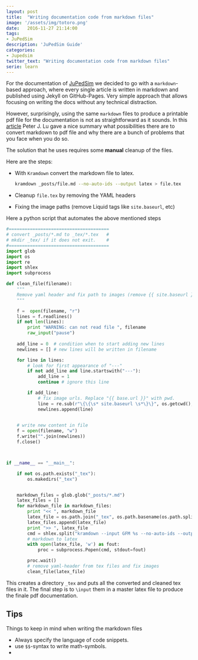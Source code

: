 ```yaml
---
layout: post
title:  "Writing documentation code from markdown files"
image: '/assets/img/totoro.png'
date:   2016-11-27 21:14:00
tags:
- JuPedSim
description: 'JuPedSim Guide'
categories:
- Jupedsim
twitter_text: "Writing documentation code from markdown files"
serie: learn
---
```


For the documentation of  [JuPedSim](http://jupedsim.org) we decided to go with a `markdown`-based approach, 
where every single article is written in markdown and published using Jekyll on GitHub-Pages. 
Very simple approach that allows focusing on writing the docs without any technical distraction. 

However, surprisingly, using the same `markdown` files to  produce a printable pdf file for the documentation is not
as straightforward as it sounds. In this [article](http://peterlu.github.io/2014/08/03/markdown_latex_pdf.html)
Peter J. Lu gave a nice summary what possibilities there are to convert markdown to pdf file and why there are 
a bunch of problems that you face when you do so.

The solution that he uses requires some **manual** cleanup of the files. 

Here are the steps: 

- With `Kramdown` convert the markdown file to latex.

  ```bash
  kramdown _posts/file.md --no-auto-ids --output latex > file.tex
  ```

- Cleanup `file.tex` by removing  the YAML headers
- Fixing the image paths (remove Liquid tags like `site.baseurl`, etc)

Here a python script that automates the above mentioned steps

```python
#======================================
# convert _posts/*.md to _tex/*.tex   #
# mkdir _tex/ if it does not exit.    #
#======================================
import glob
import os
import re
import shlex
import subprocess

def clean_file(filename):
    """
    Remove yaml header and fix path to images (remove {{ site.baseurl }})
    """

    f =  open(filename, "r")
    lines = f.readlines()
    if not len(lines):
        print "WARNING: can not read file ", filename
        raw_input("pause")
        
    add_line = 0  # condition when to start adding new lines
    newlines = [] # new lines will be written in filename

    for line in lines:
        # look for first appearance of "---"
        if not add_line and line.startswith("---"):
            add_line = 1
            continue # ignore this line

        if add_line:
            # fix image urls. Replace "{{ base.url }}" with pwd.
            line = re.sub(r"\{\{\s* site.baseurl \s*\}\}", os.getcwd(), line)
            newlines.append(line)

    
    # write new content in file
    f = open(filename, "w")
    f.write("".join(newlines))
    f.close()



if __name__ == "__main__":

    if not os.path.exists("_tex"):
        os.makedirs("_tex")


    markdown_files = glob.glob("_posts/*.md")
    latex_files = []
    for markdown_file in markdown_files:
        print "<< ", markdown_file
        latex_file = os.path.join("_tex", os.path.basename(os.path.splitext(markdown_file)[0]) ) + ".tex"
        latex_files.append(latex_file)
        print ">> ", latex_file
        cmd = shlex.split("kramdown --input GFM %s --no-auto-ids --output latex" % markdown_file)
        # markdown to latex
        with open(latex_file, 'w') as fout:
            proc = subprocess.Popen(cmd, stdout=fout)

        proc.wait()
        # remove yaml-header from tex files and fix images
        clean_file(latex_file)
```

This creates a directory `_tex` and puts all the converted and cleaned tex files in it. The final step is to `\input`
them in a master latex file to produce the finale pdf documentation. 

## Tips

Things to keep in mind when writing the markdown files

- Always specify the language of code snippets. 
- use `$$`-syntax to write math-symbols.
- 
